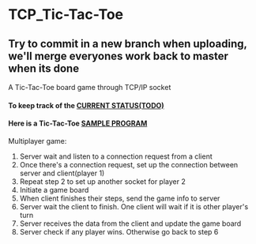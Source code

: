 # TCP_Tic-Tac-Toe
## Try to commit in a new branch when uploading, we'll merge everyones work back to master when its done
A Tic-Tac-Toe board game through TCP/IP socket
#### To keep track of the [CURRENT STATUS(TODO)](https://github.com/comp3670/TCP_Tic-Tac-Toe/projects/1)
#### Here is a Tic-Tac-Toe [SAMPLE PROGRAM](https://cs.lmu.edu/~ray/notes/javanetexamples/)
Multiplayer game:
1. Server wait and listen to a connection request from a client
2. Once there's a connection request, set up the connection between server and client(player 1)
3. Repeat step 2 to set up another socket for player 2
4. Initiate a game board
5. When client finishes their steps, send the game info to server
6. Server wait the client to finish. One client will wait if it is other player's turn
7. Server receives the data from the client and update the game board
8. Server check if any player wins. Otherwise go back to step 6
